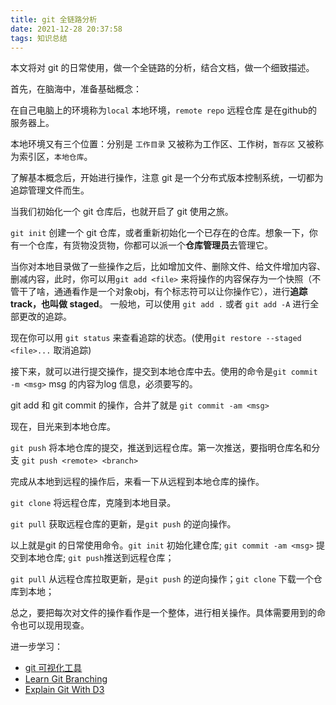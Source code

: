 ```yaml
---
title: git 全链路分析
date: 2021-12-28 20:37:58
tags: 知识总结
---
```


本文将对 git 的日常使用，做一个全链路的分析，结合文档，做一个细致描述。

首先，在脑海中，准备基础概念：

在自己电脑上的环境称为`local` 本地环境，`remote repo` 远程仓库 是在github的服务器上。

本地环境又有三个位置：分别是 `工作目录` 又被称为工作区、工作树，`暂存区` 又被称为索引区，`本地仓库`。

了解基本概念后，开始进行操作，注意 git 是一个分布式版本控制系统，一切都为追踪管理文件而生。

当我们初始化一个 git 仓库后，也就开启了 git 使用之旅。

`git init` 创建一个 git 仓库，或者重新初始化一个已存在的仓库。想象一下，你有一个仓库，有货物没货物，你都可以派一个**仓库管理员**去管理它。

当你对本地目录做了一些操作之后，比如增加文件、删除文件、给文件增加内容、删减内容，此时，你可以用`git add <file>` 来将操作的内容保存为一个快照（不管干了啥，通通看作是一个对象obj，有个标志符可以让你操作它），进行**追踪 track，也叫做 staged**。 一般地，可以使用 `git add .` 或者 `git add -A` 进行全部更改的追踪。

现在你可以用 `git status` 来查看追踪的状态。(使用`git restore --staged <file>...` 取消追踪)

接下来，就可以进行提交操作，提交到本地仓库中去。使用的命令是`git commit -m <msg>` msg 的内容为log 信息，必须要写的。

git add 和 git commit 的操作，合并了就是 `git commit -am <msg>`

现在，目光来到本地仓库。

`git push` 将本地仓库的提交，推送到远程仓库。第一次推送，要指明仓库名和分支 `git push <remote> <branch>`

完成从本地到远程的操作后，来看一下从远程到本地仓库的操作。

`git clone` 将远程仓库，克隆到本地目录。

`git pull` 获取远程仓库的更新，是`git push` 的逆向操作。

以上就是git 的日常使用命令。`git init` 初始化建仓库; `git commit -am <msg>` 提交到本地仓库; `git push`推送到远程仓库；

`git pull` 从远程仓库拉取更新，是`git push` 的逆向操作；`git clone` 下载一个仓库到本地；

总之，要把每次对文件的操作看作是一个整体，进行相关操作。具体需要用到的命令也可以现用现查。

进一步学习：

- [git 可视化工具](https://ndpsoftware.com/git-cheatsheet.html#loc=index;)
- [Learn Git Branching](https://learngitbranching.js.org/)
- [Explain Git With D3](https://onlywei.github.io/explain-git-with-d3)